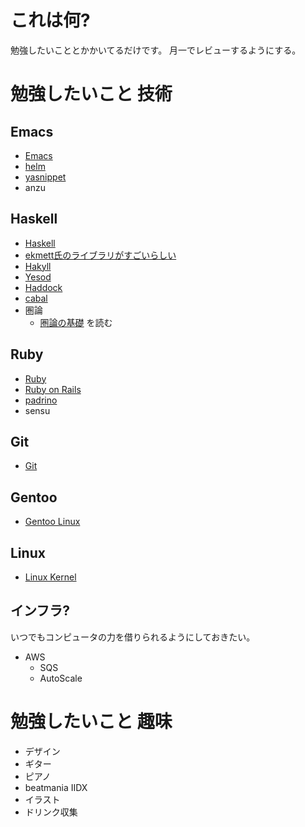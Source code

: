 # これは何?

勉強したいこととかかいてるだけです。
月一でレビューするようにする。

# 勉強したいこと 技術

## Emacs

* [Emacs](http://www.gnu.org/software/emacs/)
* [helm](https://github.com/emacs-helm/helm)
* [yasnippet](https://github.com/capitaomorte/yasnippet)
* anzu

## Haskell

* [Haskell](http://www.haskell.org/haskellwiki/Haskell)
* [ekmett氏のライブラリがすごいらしい](https://github.com/ekmett)
* [Hakyll](http://jaspervdj.be/hakyll/)
* [Yesod](http://www.yesodweb.com/)
* [Haddock](http://www.haskell.org/haddock/)
* [cabal](http://www.haskell.org/cabal/)
* 圏論
  * [圏論の基礎](http://www.amazon.co.jp/gp/product/4621063243?ie=UTF8&camp=1207&creative=8411&creativeASIN=4621063243&linkCode=shr&tag=eiel-22&psc=1) を読む

## Ruby

* [Ruby](http://www.ruby-lang.org/ja/)
* [Ruby on Rails](https://github.com/rails/rails)
* [padrino](http://www.padrinorb.com/)
* sensu

## Git

* [Git](http://git-scm.com/)

## Gentoo

* [Gentoo Linux](http://www.gentoo.org/)

## Linux

* [Linux Kernel](http://www.kernel.org/)

## インフラ?

いつでもコンピュータの力を借りられるようにしておきたい。

* AWS
  * SQS
  * AutoScale

# 勉強したいこと 趣味

* デザイン
* ギター
* ピアノ
* beatmania IIDX
* イラスト
* ドリンク収集
